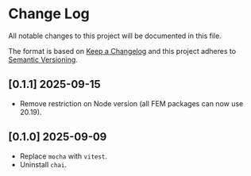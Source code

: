# Change Log
All notable changes to this project will be documented in this file.

The format is based on [Keep a Changelog](http://keepachangelog.com/)
and this project adheres to [Semantic Versioning](http://semver.org/).

## [0.1.1] 2025-09-15
- Remove restriction on Node version (all FEM packages can now use 20.19).

## [0.1.0] 2025-09-09
- Replace `mocha` with `vitest`.
- Uninstall `chai`.
